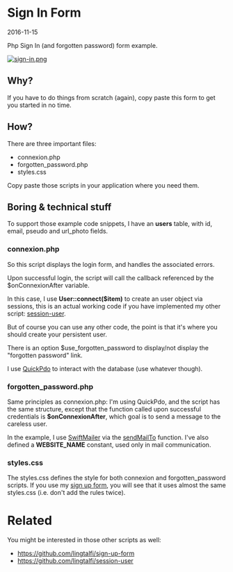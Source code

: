 Sign In Form
=================
2016-11-15


Php Sign In (and forgotten password) form example.


[![sign-in.png](https://s19.postimg.org/qpyr9rw0z/sign_in.png)](https://postimg.org/image/vbuvi4hjz/)





Why?
-------
If you have to do things from scratch (again), copy paste this form to get you started in no time.



How?
-----------
There are three important files:

- connexion.php
- forgotten_password.php
- styles.css


Copy paste those scripts in your application where you need them.




Boring & technical stuff
----------------------------


To support those example code snippets, I have an **users** table, with id, email, pseudo and url_photo fields.


### connexion.php

So this script displays the login form, and handles the associated errors.

Upon successful login, the script will call the callback referenced by the $onConnexionAfter variable.

In this case, I use **User::connect($item)** to create an user object via sessions, this is an actual working
code if you have implemented my other script: [session-user](https://github.com/lingtalfi/session-user).

But of course you can use any other code, the point is that it's where you should create your persistent user.


There is an option $use_forgotten_password to display/not display the "forgotten password" link.

I use [QuickPdo](https://github.com/lingtalfi/QuickPdo) to interact with the database (use whatever though).


### forgotten_password.php

Same principles as connexion.php: I'm using QuickPdo, and the script has the same structure, except that the function called upon successful credentials is **$onConnexionAfter**, which goal is to send a message to the
careless user.

In the example, I use [SwiftMailer](http://swiftmailer.org/) via the [sendMailTo](https://github.com/lingtalfi/send-mail-to) function. I've also defined a **WEBSITE_NAME** constant, used only in mail communication.




### styles.css
The styles.css defines the style for both connexion and forgotten_password scripts.
If you use my [sign up form](https://github.com/lingtalfi/sign-up-form), you will see that it uses almost 
the same styles.css (i.e. don't add the rules twice).











Related
===================
You might be interested in those other scripts as well:

- https://github.com/lingtalfi/sign-up-form
- https://github.com/lingtalfi/session-user





